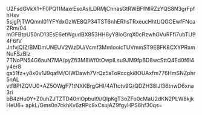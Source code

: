 U2FsdGVkX1+F0PQ11MaxrEsoAsILDRMjChnasGtRWBFfNlRZzYQS8N3grFpfhHxv
5sjgPjTWQmnl01YFYdxGzWE8QP34TST6nhERhsTRxeucHhtUQGOEwfFNcaZRm/04
mGFBtpU50nD13EsE6etWgudBX853HH6yY8loGrqX0cRzwhGVuRFfi7ubTU94F6fV
JnfvjQIZ/BMDmUNEUV2WzDU/Vcmf3MmIooicTUVmmST9EBFK8CXYPRxmNuFSzBlz
7TNoPN54G6auN7MA/pyZfi3M8Wf0tOwplLsu9JM9fpBD8wcSttQ4Ed0f6l4y4er8
gs51fz+y8x0v1J9qafM/OIWDawh7VrQz5aToRccgki8OUAxfm776HmSNZphr5nAL
vtf8PfZQVU0+AZ5OWgF71tNXKBrgGHI/4ATtctv9G/QDZH38IJI36tnwD6xna3ri
bB4zHu0Y+Z0uhZJTZTD40nlOpbuI9i/QIpKgT3oZFo0cMaU2dKN2PLW8kjkHeU6+
apkL/Gms0n7ckhKv6zRPc8xCsujAZ9fgyHPS6hf30qs=
